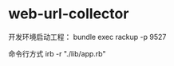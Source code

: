 web-url-collector
=================

开发环境启动工程：
bundle exec rackup -p 9527

命令行方式
irb -r "./lib/app.rb"